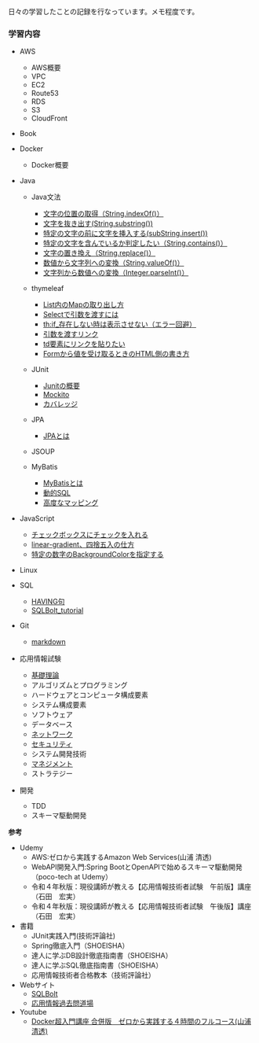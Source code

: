 
日々の学習したことの記録を行なっています。メモ程度です。

### 学習内容
- AWS
  - AWS概要
  - VPC
  - EC2
  - Route53
  - RDS
  - S3
  - CloudFront

- Book

- Docker
  - Docker概要

- Java
  
  - Java文法
     - [文字の位置の取得（String.indexOf()）](/Java/Java文法/文字の位置を取得.md)
     - [文字を抜き出す(String.substring())](/Java/Java文法/文字を抜き出す.md)
     - [特定の文字の前に文字を挿入する(subString.insert())](/Java/Java文法/特定の文字の前に文字を挿入する.md)
     - [特定の文字を含んでいるか判定したい（String.contains()）](/Java/Java文法/特定の文字を含んでいるか判定.md)
     - [文字の置き換え（String.replace()）](/Java/Java文法/文字の位置を取得.md)
     - [数値から文字列への変換（String.valueOf()）](/Java/Java文法/文字の位置を取得.md)
     - [文字列から数値への変換（Integer.parseInt()）](/Java/Java文法/文字の位置を取得.md)
     
  - thymeleaf
     - [List内のMapの取り出し方](/Java/thymeleaf/List内のmapの取り出し方.md)
     - [Selectで引数を渡すには](/Java/thymeleaf/Selectで引数を渡すには.md)
     - [th:if_存在しない時は表示させない（エラー回避）](/Java/thymeleaf/存在しない時は表示させない.md)
     - [引数を渡すリンク](/Java/thymeleaf/数を渡すリンク.md)
     - [td要素にリンクを貼りたい](/Java/thymeleaf/td要素にはリンクは貼れないぞ.md)
     - [Formから値を受け取るときのHTML側の書き方](/Java/thymeleaf/Formから値を受け取るときのHTML側の書き方.md)
  
  - JUnit
     - [Junitの概要](/Java/Junit/Junitの概要.md)
     - [Mockito](/Java/Junit/Mockito.md)
     - [カバレッジ](/Java/Junit/カバレッジ.md)
  
  - JPA
     - [JPAとは](/Java/JPA/JPAとは.md)
  
  - JSOUP
  
  - MyBatis
     - [MyBatisとは](/Java/MyBatis/MyBatisとは.md)
     - [動的SQL](/Java/MyBatis/動的SQL.md)
     - [高度なマッピング](/Java/MyBatis/高度なマッピング.md)

- JavaScript
  - [チェックボックスにチェックを入れる](/JavaScript/チェックボックスにチェックを入れる.md) 
  - [linear-gradient、四捨五入の仕方](/JavaScript/linear-gradient.md) 
  - [特定の数字のBackgroundColorを指定する](/JavaScript/特定の数字にBackgroundColorを設定したい.md)

- Linux


- SQL
  - [HAVING句](/SQL/HAVING句.md)　
  - [SQLBolt_tutorial](/SQL/SQLBolt_tutorial.md)

- Git
  - [markdown](/Git/markdown.md)　

- 応用情報試験
  - [基礎理論](/応用情報技術者試験/基礎理論.md)
  - アルゴリズムとプログラミング
  - ハードウェアとコンピュータ構成要素
  - システム構成要素
  - ソフトウェア
  - データベース
  - [ネットワーク](/応用情報技術者試験/ネットワーク.md)
  - [セキュリティ](/応用情報技術者試験/セキュリティ.md)
  - システム開発技術
  - [マネジメント](/応用情報技術者試験/マネジメント.md)
  - ストラテジー

- 開発
  - TDD
  - スキーマ駆動開発

**参考**
- Udemy
   - AWS:ゼロから実践するAmazon Web Services(山浦 清透)
   - WebAPI開発入門:Spring BootとOpenAPIで始めるスキーマ駆動開発（poco-tech at Udemy）
   - 令和４年秋版：現役講師が教える【応用情報技術者試験　午前版】講座（石田　宏実）
   - 令和４年秋版：現役講師が教える【応用情報技術者試験　午後版】講座（石田　宏実）
- 書籍
   - JUnit実践入門(技術評論社)
   - Spring徹底入門（SHOEISHA）
   - 達人に学ぶDB設計徹底指南書（SHOEISHA）
   - 達人に学ぶSQL徹底指南書（SHOEISHA）
   - 応用情報技術者合格教本（技術評論社）
- Webサイト
  - [SQLBolt](https://sqlbolt.com/)
  - [応用情報過去問道場](https://www.ap-siken.com/apkakomon.php)
- Youtube
  - [Docker超入門講座 合併版　ゼロから実践する４時間のフルコース(山浦 清透)](https://www.youtube.com/watch?v=lZD1MIHwMBY&t=4540s&ab_channel=%E3%81%A0%E3%82%8C%E3%81%A7%E3%82%82%E3%82%A8%E3%83%B3%E3%82%B8%E3%83%8B%E3%82%A2%2F%E5%B1%B1%E6%B5%A6%E6%B8%85%E9%80%8F)

